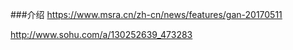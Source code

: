 ###介绍
https://www.msra.cn/zh-cn/news/features/gan-20170511

http://www.sohu.com/a/130252639_473283

